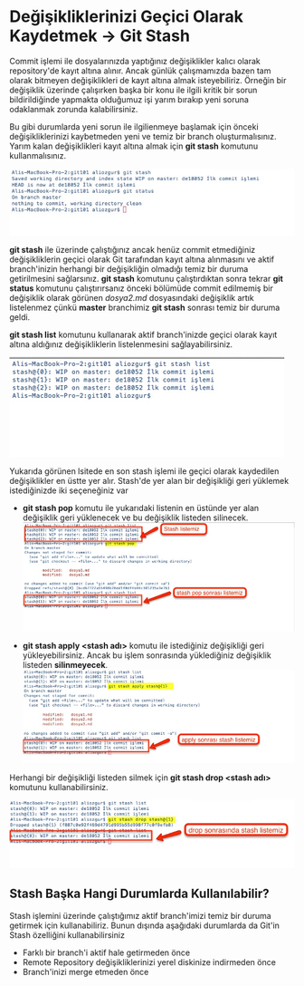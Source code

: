 # Değişikliklerinizi Geçici Olarak Kaydetmek -> Git Stash

Commit işlemi ile dosyalarınızda yaptığınız değişiklikler kalıcı olarak repository'de kayıt altına alınır. Ancak günlük çalışmamızda bazen tam olarak bitmeyen değişiklikleri de kayıt altına almak isteyebiliriz. Örneğin bir değişiklik üzerinde çalışırken başka bir konu ile ilgili kritik bir sorun bildirildiğinde yapmakta olduğumuz işi yarım bırakıp yeni soruna odaklanmak zorunda kalabilirsiniz.

Bu gibi durumlarda yeni sorun ile ilgilienmeye başlamak için önceki değişikliklerinizi kaybetmeden yeni ve temiz bir branch oluşturmalısınız. Yarım kalan değişiklikleri kayıt altına almak için **git stash** komutunu kullanmalısınız.

![git stash](07_git_stash.jpg "git stash")

**git stash** ile üzerinde çalıştığınız ancak henüz commit etmediğiniz değişikliklerin geçici olarak Git tarafından kayıt altına alınmasını ve aktif branch'inizin herhangi bir değişikliğin olmadığı temiz bir duruma getirilmesini sağlarsınız. **git stash** komutunu çalıştırdıktan sonra tekrar **git status** komutunu çalıştırırsanız önceki bölümüde commit edilmemiş bir değişiklik olarak görünen *dosya2.md* dosyasındaki değişiklik artık listelenmez çünkü **master** branchimiz **git stash** sonrası temiz bir duruma geldi.

**git stash list** komutunu kullanarak aktif branch'inizde geçici olarak kayıt altına aldığınız değişikliklerin listelenmesini sağlayabilirsiniz.


![git stash list.](08_git_stash_list.jpg "git stash list")

Yukarıda görünen lsitede en son stash işlemi ile geçici olarak kaydedilen değişiklikler en üstte yer alır. Stash'de yer alan bir değişikliği geri yüklemek istediğinizde iki seçeneğiniz var

* **git stash pop** komutu ile yukarıdaki listenin en üstünde yer alan değişiklik geri yüklenecek ve bu değişiklik listeden silinecek.
![git stash pop](09_git_stash_pop.jpg "git stash pop")

* **git stash apply <stash adı>** komutu ile istediğiniz değişikliği geri yükleyebilirsiniz. Ancak bu işlem sonrasında yüklediğiniz değişiklik listeden **silinmeyecek**.
![git stash apply](10_git_stash_apply.jpg "git stash apply")

Herhangi bir değişikliği listeden silmek için **git stash drop <stash adı>** komutunu kullanabilirsiniz.

![git stash drop](11_git_stash_drop.jpg "git stash drop")

## Stash Başka Hangi Durumlarda Kullanılabilir?

Stash işlemini üzerinde çalıştığımız aktif branch'imizi temiz bir duruma getirmek için kullanabiliriz. Bunun dışında aşağıdaki durumlarda da Git'in Stash özelliğini kullanabilirsiniz

* Farklı bir branch'i aktif hale getirmeden önce
* Remote Repository değişikliklerinizi yerel diskinize indirmeden önce
* Branch'inizi merge etmeden önce

